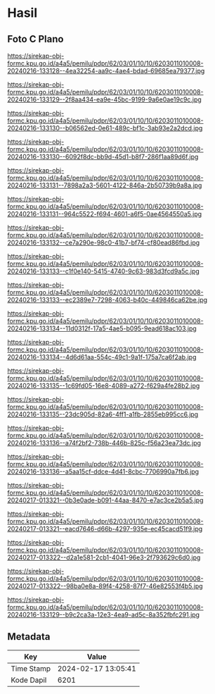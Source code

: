 # Hasil

## Foto C Plano

https://sirekap-obj-formc.kpu.go.id/a4a5/pemilu/pdpr/62/03/01/10/10/6203011010008-20240216-133128--4ea32254-aa9c-4ae4-bdad-69685ea79377.jpg

https://sirekap-obj-formc.kpu.go.id/a4a5/pemilu/pdpr/62/03/01/10/10/6203011010008-20240216-133129--2f8aa434-ea9e-45bc-9199-9a6e0ae19c9c.jpg

https://sirekap-obj-formc.kpu.go.id/a4a5/pemilu/pdpr/62/03/01/10/10/6203011010008-20240216-133130--b06562ed-0e61-489c-bf1c-3ab93e2a2dcd.jpg

https://sirekap-obj-formc.kpu.go.id/a4a5/pemilu/pdpr/62/03/01/10/10/6203011010008-20240216-133130--6092f8dc-bb9d-45d1-b8f7-286f1aa89d6f.jpg

https://sirekap-obj-formc.kpu.go.id/a4a5/pemilu/pdpr/62/03/01/10/10/6203011010008-20240216-133131--7898a2a3-5601-4122-846a-2b50739b9a8a.jpg

https://sirekap-obj-formc.kpu.go.id/a4a5/pemilu/pdpr/62/03/01/10/10/6203011010008-20240216-133131--964c5522-f694-4601-a6f5-0ae4564550a5.jpg

https://sirekap-obj-formc.kpu.go.id/a4a5/pemilu/pdpr/62/03/01/10/10/6203011010008-20240216-133132--ce7a290e-98c0-41b7-bf74-cf80ead86fbd.jpg

https://sirekap-obj-formc.kpu.go.id/a4a5/pemilu/pdpr/62/03/01/10/10/6203011010008-20240216-133133--c1f0e140-5415-4740-9c63-983d3fcd9a5c.jpg

https://sirekap-obj-formc.kpu.go.id/a4a5/pemilu/pdpr/62/03/01/10/10/6203011010008-20240216-133133--ec2389e7-7298-4063-b40c-449846ca62be.jpg

https://sirekap-obj-formc.kpu.go.id/a4a5/pemilu/pdpr/62/03/01/10/10/6203011010008-20240216-133134--11d0312f-17a5-4ae5-b095-9ead618ac103.jpg

https://sirekap-obj-formc.kpu.go.id/a4a5/pemilu/pdpr/62/03/01/10/10/6203011010008-20240216-133134--4d6d61aa-554c-49c1-9a1f-175a7ca6f2ab.jpg

https://sirekap-obj-formc.kpu.go.id/a4a5/pemilu/pdpr/62/03/01/10/10/6203011010008-20240216-133135--1c69fd05-16e8-4089-a272-f629a4fe28b2.jpg

https://sirekap-obj-formc.kpu.go.id/a4a5/pemilu/pdpr/62/03/01/10/10/6203011010008-20240216-133135--23dc905d-82a6-4ff1-a1fb-2855eb995cc6.jpg

https://sirekap-obj-formc.kpu.go.id/a4a5/pemilu/pdpr/62/03/01/10/10/6203011010008-20240216-133136--a74f2bf2-738b-446b-825c-f56a23ea73dc.jpg

https://sirekap-obj-formc.kpu.go.id/a4a5/pemilu/pdpr/62/03/01/10/10/6203011010008-20240216-133136--a5aa15cf-ddce-4d41-8cbc-7706990a7fb6.jpg

https://sirekap-obj-formc.kpu.go.id/a4a5/pemilu/pdpr/62/03/01/10/10/6203011010008-20240217-013321--0b3e0ade-b091-44aa-8470-e7ac3ce2b5a5.jpg

https://sirekap-obj-formc.kpu.go.id/a4a5/pemilu/pdpr/62/03/01/10/10/6203011010008-20240217-013321--eacd7646-d66b-4297-935e-ec45cacd51f9.jpg

https://sirekap-obj-formc.kpu.go.id/a4a5/pemilu/pdpr/62/03/01/10/10/6203011010008-20240217-013322--d2a1e581-2cb1-4041-96e3-2f793629c6d0.jpg

https://sirekap-obj-formc.kpu.go.id/a4a5/pemilu/pdpr/62/03/01/10/10/6203011010008-20240217-013322--98ba0e8a-89f4-4258-87f7-46e82553f4b5.jpg

https://sirekap-obj-formc.kpu.go.id/a4a5/pemilu/pdpr/62/03/01/10/10/6203011010008-20240216-133129--b9c2ca3a-12e3-4ea9-ad5c-8a352fbfc291.jpg


## Metadata

| Key        | Value               |
| ---------- | ------------------- |
| Time Stamp | 2024-02-17 13:05:41 |
| Kode Dapil | 6201                |



